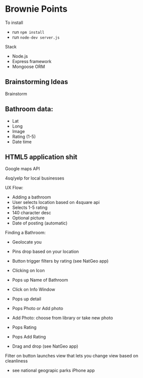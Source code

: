 Brownie Points
==============

To install
- run `npm install`
- run `node-dev server.js`

Stack
- Node.js
- Express framework
- Mongoose ORM


Brainstorming Ideas
---
Brainstorm

Bathroom data:
---

- Lat
- Long
- Image
- Rating (1-5)
- Date time

HTML5 application shit
---

Google maps API

4sq/yelp for local businesses

UX Flow:

- Adding a bathroom
 - User selects location based on 4square api
 - Selects 1-5 rating
 - 140 character desc 
 - Optional picture
 - Date of posting (automatic)
    
Finding a Bathroom:

- Geolocate you
 - Pins drop based on your location

- Button trigger filters by rating (see NatGeo app)

- Clicking on Icon
 - Pops up Name of Bathroom
- Click on Info Window
 - Pops up detail
 - Pops Photo or Add photo
- Add Photo: choose from library or take new photo
 - Pops Rating
 - Pops Add Rating
- Drag and drop (see NatGeo app)

Filter on button launches view that lets you change view based on cleanliness

* see national geograpic parks iPhone app
